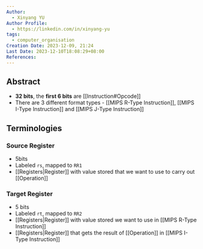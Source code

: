 ```yaml
---
Author:
  - Xinyang YU
Author Profile:
  - https://linkedin.com/in/xinyang-yu
tags:
  - computer_organisation
Creation Date: 2023-12-09, 21:24
Last Date: 2023-12-10T18:08:29+08:00
References: 
---
```

## Abstract
- **32 bits**, the **first 6 bits** are [[Instruction#Opcode]]
- There are 3 different format types - [[MIPS R-Type Instruction]], [[MIPS I-Type Instruction]] and [[MIPS J-Type Instruction]]



## Terminologies
### Source Register 
- 5bits
- Labeled `rs`, mapped to `RR1`
- [[Registers|Register]] with value stored that we want to use to carry out [[Operation]]
### Target Register
- 5 bits
- Labeled `rt`, mapped to `RR2`
- [[Registers|Register]] with value stored we want to use in [[MIPS R-Type Instruction]]
- [[Registers|Register]] that gets the result of [[Operation]] in [[MIPS I-Type Instruction]]

